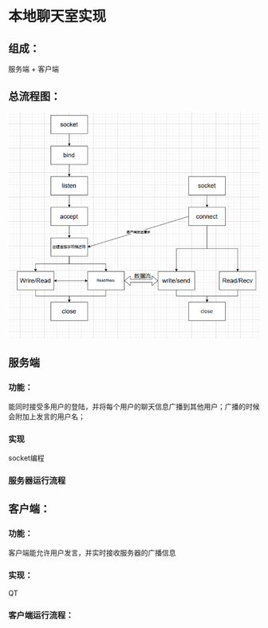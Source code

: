 # 本地聊天室实现

## 组成：

服务端 + 客户端

## 总流程图：

![alt text](image.png)


## 服务端
### 功能：
能同时接受多用户的登陆，并将每个用户的聊天信息广播到其他用户；广播的时候会附加上发言的用户名；

### 实现

socket编程

###  服务器运行流程


## 客户端：

### 功能：
客户端能允许用户发言，并实时接收服务器的广播信息
### 实现：
QT

### 客户端运行流程：